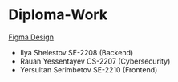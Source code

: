 # Diploma-Work

[Figma Design](https://www.figma.com/design/91HGjKuHYSnXdFQjz3InLd/Diploma-Work?node-id=1-2&t=MkKlurfXPVnWbLZZ-1)

- Ilya Shelestov SE-2208 (Backend)
- Rauan Yessentayev CS-2207 (Cybersecurity)
- Yersultan Serimbetov SE-2210 (Frontend)

